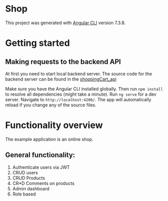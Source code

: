 # Shop

This project was generated with [Angular CLI](https://github.com/angular/angular-cli) version 7.3.8.

# Getting started

## Making requests to the backend API
At first you need to start local backend server.
The source code for the backend server can be found in the [shoppingCart_api](https://github.com/v1try/shoppingCart_api)

Make sure you have the Angular CLI installed globally.
Then run `npm install` to resolve all dependencies (might take a minute).
Run `ng serve` for a dev server. Navigate to `http://localhost:4200/`. The app will automatically reload if you change any of the source files.

# Functionality overview
The example application is an online shop.

## General functionality:
1. Authenticate users via JWT
2. CRUD users 
3. CRUD Products
4. CR*D Comments on products
5. Admin dashboard
6. Role based
